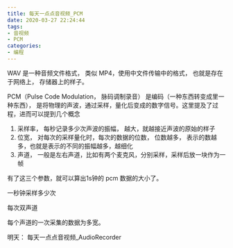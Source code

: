 ```yaml
---
title: 每天一点点音视频_PCM
date: 2020-03-27 22:24:44
tags:
- 音视频
- PCM
categories:
- 编程
---
```


WAV 是一种音频文件格式， 类似 MP4，使用中文件传输中的格式， 也就是存在于网络上， 存储器上的样子。

PCM（Pulse Code Modulation， 脉码调制录音） 是编码（一种东西转变成里一种东西）， 是将物理的声波，通过采样，量化后变成的数字信号。这里提及了过程，进而可以提到几个概念

1. 采样率， 每秒记录多少次声波的振幅， 越大，就越接近声波的原始的样子
2. 位宽， 对每次的采样量化时，每次的数据的位数， 位数越多， 表示的数越多，也就是表示的不同的振幅越多，越细化
3. 声道， 一般是左右声道，比如有两个麦克风，分别采样，采样后放一块作为一帧

有了这三个参数，就可以算出1s钟的 pcm 数据的大小了。

一秒钟采样多少次

每次双声道

每个声道的一次采集的数据为多宽。

明天： 每天一点点音视频_AudioRecorder
